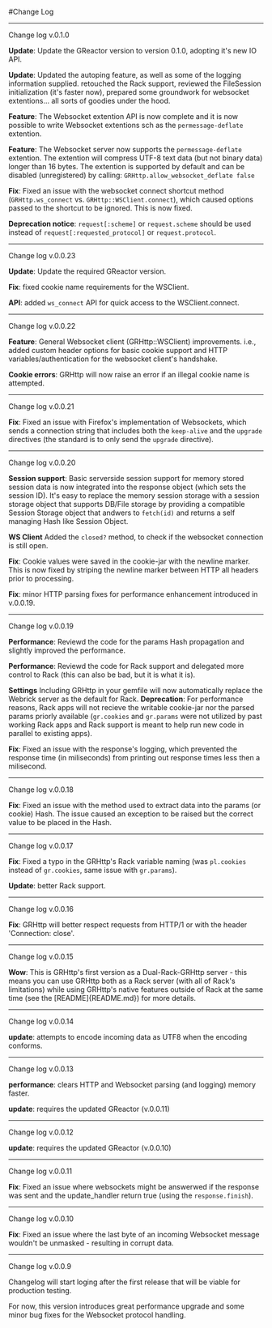 #Change Log

***

Change log v.0.1.0

**Update**: Update the GReactor version to version 0.1.0, adopting it's new IO API.

**Update**: Updated the autoping feature, as well as some of the logging information supplied. retouched the Rack support, reviewed the FileSession initialization (it's faster now), prepared some groundwork for websocket extentions... all sorts of goodies under the hood.

**Feature**: The Websocket extention API is now complete and it is now possible to write Websocket extentions sch as the `permessage-deflate` extention.

**Feature**: The Websocket server now supports the `permessage-deflate` extention. The extention will compress UTF-8 text data (but not binary data) longer than 16 bytes. The extention is supported by default and can be disabled (unregistered) by calling: `GRHttp.allow_websocket_deflate false`

**Fix**: Fixed an issue with the websocket connect shortcut method (`GRHttp.ws_connect` vs. `GRHttp::WSClient.connect`), which caused options passed to the shortcut to be ignored. This is now fixed.

**Deprecation notice**: `request[:scheme]` or `request.scheme` should be used instead of `request[:requested_protocol]` or `request.protocol`.

***

Change log v.0.0.23

**Update**: Update the required GReactor version.

**Fix**: fixed cookie name requirements for the WSClient.

**API**: added  `ws_connect` API for quick access to the WSClient.connect.

***

Change log v.0.0.22

**Feature**: General Websocket client (GRHttp::WSClient) improvements. i.e., added custom header options for basic cookie support and HTTP variables/authentication for the websocket client's handshake.

**Cookie errors**: GRHttp will now raise an error if an illegal cookie name is attempted.

***

Change log v.0.0.21

**Fix**: Fixed an issue with Firefox's implementation of Websockets, which sends a connection string that includes both the `keep-alive` and the `upgrade` directives (the standard is to only send the `upgrade` directive).

***

Change log v.0.0.20

**Session support**: Basic serverside session support for memory stored session data is now integrated into the response object (which sets the session ID). It's easy to replace the memory session storage with a session storage object that supports DB/File storage by providing a compatible Session Storage object that andwers to `fetch(id)` and returns a self managing Hash like Session Object.

**WS Client** Added the `closed?` method, to check if the websocket connection is still open.

**Fix**: Cookie values were saved in the cookie-jar with the newline marker. This is now fixed by striping the newline marker between HTTP all headers prior to processing.

**Fix**: minor HTTP parsing fixes for performance enhancement introduced in v.0.0.19.

***

Change log v.0.0.19

**Performance**: Reviewd the code for the params Hash propagation and slightly improved the performance.

**Performance**: Reviewd the code for Rack support and delegated more control to Rack (this can also be bad, but it is what it is).

**Settings** Including GRHttp in your gemfile will now automatically replace the Webrick server as the default for Rack. 
**Deprecation**: For performance reasons, Rack apps will not recieve the writable cookie-jar nor the parsed params priorly available (`gr.cookies` and `gr.params` were not utilized by past working Rack apps and Rack support is meant to help run new code in parallel to existing apps).

**Fix**: Fixed an issue with the response's logging, which prevented the response time (in miliseconds) from printing out response times less then a milisecond.

***

Change log v.0.0.18

**Fix**: Fixed an issue with the method used to extract data into the params (or cookie) Hash. The issue caused an exception to be raised but the correct value to be placed in the Hash.

***

Change log v.0.0.17

**Fix**: Fixed a typo in the GRHttp's Rack variable naming (was `pl.cookies` instead of `gr.cookies`, same issue with `gr.params`).

**Update**: better Rack support.

***

Change log v.0.0.16

**Fix**: GRHttp will better respect requests from HTTP/1 or with the header 'Connection: close'.

***

Change log v.0.0.15

**Wow**: This is GRHttp's first version as a Dual-Rack-GRHttp server - this means you can use GRHttp both as a Rack server (with all of Rack's limitations) while using GRHttp's native features outside of Rack at the same time (see the [README]{README.md}) for more details.

***

Change log v.0.0.14

**update**: attempts to encode incoming data as UTF8 when the encoding conforms.

***

Change log v.0.0.13

**performance**: clears HTTP and Websocket parsing (and logging) memory faster.

**update**: requires the updated GReactor (v.0.0.11)

***

Change log v.0.0.12

**update**: requires the updated GReactor (v.0.0.10)

***

Change log v.0.0.11

**Fix**: Fixed an issue where websockets might be answerwed if the response was sent and the update_handler return true (using the `response.finish`).

***

Change log v.0.0.10

**Fix**: Fixed an issue where the last byte of an incoming Websocket message wouldn't be unmasked - resulting in corrupt data.

***

Change log v.0.0.9

Changelog will start loging after the first release that will be viable for production testing.

For now, this version introduces great performance upgrade and some minor bug fixes for the Websocket protocol handling.